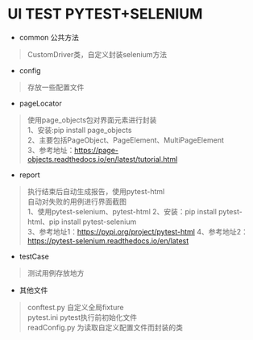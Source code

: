 # UI TEST PYTEST+SELENIUM

* common 公共方法
> CustomDriver类，自定义封装selenium方法

* config
> 存放一些配置文件

* pageLocator
> 使用page_objects包对界面元素进行封装<br>
1、安装:pip install page_objects<br>
2、主要包括PageObject、PageElement、MultiPageElement<br>
3、参考地址：https://page-objects.readthedocs.io/en/latest/tutorial.html

* report
> 执行结束后自动生成报告，使用pytest-html <br>
> 自动对失败的用例进行界面截图<br>
1、使用pytest-selenium、pytest-html
2、安装：pip install pytest-html、pip install pytest-selenium<br>
3、参考地址1：https://pypi.org/project/pytest-html
4、参考地址2：https://pytest-selenium.readthedocs.io/en/latest

* testCase    
> 测试用例存放地方

* 其他文件
> conftest.py 自定义全局fixture <br>
> pytest.ini pytest执行前初始化文件 <br>
> readConfig.py 为读取自定义配置文件而封装的类
